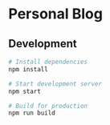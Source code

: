 # Personal Blog

## Development

```bash
# Install dependencies
npm install

# Start development server
npm start

# Build for production
npm run build
```
